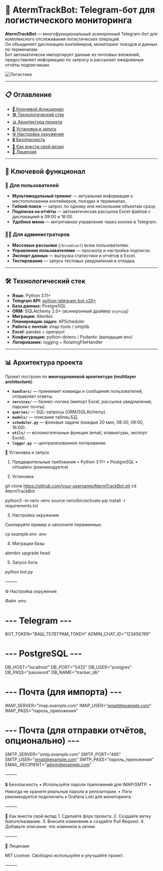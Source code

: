 # 🚛 AtermTrackBot: Telegram-бот для логистического мониторинга

**AtermTrackBot** — многофункциональный асинхронный Telegram-бот для комплексного отслеживания логистических операций.  
Он объединяет дислокацию контейнеров, мониторинг поездов и данных по терминалам.  
Бот автоматически импортирует данные из почтовых вложений, предоставляет информацию по запросу и рассылает ежедневные отчёты подписчикам.

![Логистика](https://images.unsplash.com/photo-1504711434969-e33886168f5c?ixlib=rb-4.0.3&q=80&fm=jpg&crop=entropy&cs=tinysrgb&w=1200)

---

## 📋 Оглавление
- [🚀 Ключевой функционал](#-ключевой-функционал)
- [🛠️ Технологический стек](#️-технологический-стек)
- [📊 Архитектура проекта](#-архитектура-проекта)
- [🔧 Установка и запуск](#-установка-и-запуск)
- [⚙️ Настройка окружения](#️-настройка-окружения)
- [🔒 Безопасность](#-безопасность)
- [🤝 Как внести свой вклад](#-как-внести-свой-вклад)
- [📜 Лицензия](#-лицензия)

---

## 🚀 Ключевой функционал

### 👤 Для пользователей
- **Мультимодальный трекинг** — актуальная информация о местоположении контейнеров, поездах и терминалах.
- **Гибкий поиск** — запрос по одному или нескольким объектам сразу.
- **Подписка на отчёты** — автоматическая рассылка Excel-файлов с дислокацией в 09:00 и 16:00.
- **Удобное меню** — интуитивное управление через кнопки в Telegram.

### 👨‍💼 Для администраторов
- **Массовые рассылки** (`/broadcast`) всем пользователям.
- **Управление пользователями** — просмотр и настройка подписок.
- **Экспорт данных** — выгрузка статистики и отчётов в Excel.
- **Тестирование** — запуск тестовых уведомлений и отладка.

---

## 🛠️ Технологический стек
- **Язык:** Python 3.11+
- **Telegram API:** [python-telegram-bot v20+](https://docs.python-telegram-bot.org/)
- **База данных:** PostgreSQL
- **ORM:** SQLAlchemy 2.0+ (асинхронный драйвер `asyncpg`)
- **Миграции:** Alembic
- **Планировщик задач:** APScheduler
- **Работа с почтой:** imap-tools / smtplib
- **Excel:** pandas + openpyxl
- **Конфигурация:** python-dotenv / Pydantic (валидация env)
- **Логирование:** logging + RotatingFileHandler

---

## 📊 Архитектура проекта

Проект построен по **многоуровневой архитектуре (multilayer architecture)**:

- **`handlers/`** — принимает команды и сообщения пользователей, отправляет ответы.
- **`services/`** — бизнес-логика (импорт Excel, рассылка уведомлений, парсинг почты).
- **`queries/`** — SQL-запросы (ORM/SQLAlchemy).
- **`models/`** — описание таблиц БД.
- **`scheduler.py`** — фоновые задачи (каждые 20 мин, 08:30, 09:00, 16:00).
- **`utils/`** — вспомогательные функции (email, клавиатуры, экспорт Excel).
- **`logger.py`** — централизованное логирование.

🔧 Установка и запуск

1. Предварительные требования
	•	Python 3.11+
	•	PostgreSQL
	•	virtualenv (рекомендуется)

2. Установка

git clone https://github.com/your-username/AtermTrackBot.git
cd AtermTrackBot

python3 -m venv venv
source venv/bin/activate
pip install -r requirements.txt

3. Настройка окружения

Скопируйте пример и заполните переменные:

cp example.env .env

4. Миграции базы

alembic upgrade head

5. Запуск бота

python bot.py


⸻

⚙️ Настройка окружения

Файл .env:

# --- Telegram ---
BOT_TOKEN="ВАШ_ТЕЛЕГРАМ_ТОКЕН"
ADMIN_CHAT_ID="123456789"

# --- PostgreSQL ---
DB_HOST="localhost"
DB_PORT="5432"
DB_USER="postgres"
DB_PASS="password"
DB_NAME="tracker_db"

# --- Почта (для импорта) ---
IMAP_SERVER="imap.example.com"
IMAP_USER="email@example.com"
IMAP_PASS="пароль_приложения"

# --- Почта (для отправки отчётов, опционально) ---
SMTP_SERVER="smtp.example.com"
SMTP_PORT="465"
SMTP_USER="email@example.com"
SMTP_PASS="пароль_приложения"
EMAIL_RECIPIENT="admin@example.com"


⸻

🔒 Безопасность
	•	Используйте пароли приложений для IMAP/SMTP.
	•	Никогда не храните реальные пароли в репозитории.
	•	Логи рекомендуется подключить к Grafana Loki для мониторинга.

⸻

🤝 Как внести свой вклад
	1.	Сделайте форк проекта.
	2.	Создайте ветку feature/название.
	3.	Внесите изменения и создайте Pull Request.
	4.	Добавьте описание: что изменили и зачем.

⸻

📜 Лицензия

MIT License.
Свободно используйте и улучшайте проект.

⸻